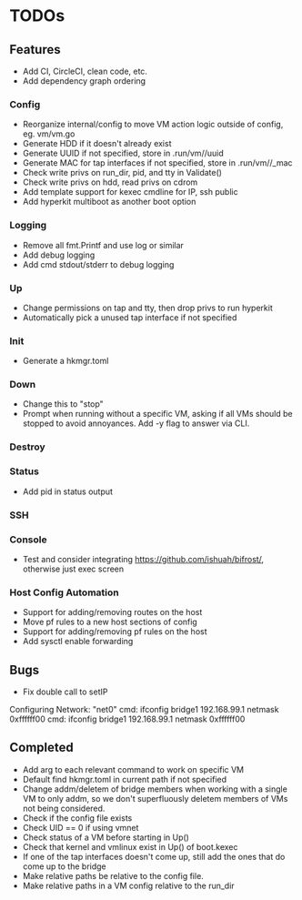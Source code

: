# TODOs

## Features

- Add CI, CircleCI, clean code, etc.
- Add dependency graph ordering

### Config

- Reorganize internal/config to move VM action logic outside of config, eg. vm/vm.go
- Generate HDD if it doesn't already exist
- Generate UUID if not specified, store in .run/vm/<name>/uuid
- Generate MAC for tap interfaces if not specified, store in .run/vm/<name>/<net>_mac
- Check write privs on run_dir, pid, and tty in Validate()
- Check write privs on hdd, read privs on cdrom
- Add template support for kexec cmdline for IP, ssh public
- Add hyperkit multiboot as another boot option

### Logging

- Remove all fmt.Printf and use log or similar
- Add debug logging
- Add cmd stdout/stderr to debug logging

### Up

- Change permissions on tap and tty, then drop privs to run hyperkit
- Automatically pick a unused tap interface if not specified

### Init

- Generate a hkmgr.toml

### Down

- Change this to "stop"
- Prompt when running without a specific VM, asking if all VMs should be stopped to avoid annoyances. Add -y flag to answer via CLI.

### Destroy

### Status

- Add pid in status output

### SSH

### Console

- Test and consider integrating https://github.com/ishuah/bifrost/, otherwise just exec screen

### Host Config Automation

- Support for adding/removing routes on the host
- Move pf rules to a new host sections of config
- Support for adding/removing pf rules on the host
- Add sysctl enable forwarding

## Bugs

- Fix double call to setIP

Configuring Network: "net0"
cmd: ifconfig bridge1 192.168.99.1 netmask 0xffffff00
cmd: ifconfig bridge1 192.168.99.1 netmask 0xffffff00


## Completed

- Add arg to each relevant command to work on specific VM
- Default find hkmgr.toml in current path if not specified
- Change addm/deletem of bridge members when working with a single VM to only addm, so we don't superfluously deletem members of VMs not being considered.
- Check if the config file exists
- Check UID == 0 if using vmnet
- Check status of a VM before starting in Up()
- Check that kernel and vmlinux exist in Up() of boot.kexec
- If one of the tap interfaces doesn't come up, still add the ones that do come up to the bridge
- Make relative paths be relative to the config file.
- Make relative paths in a VM config relative to the run_dir
